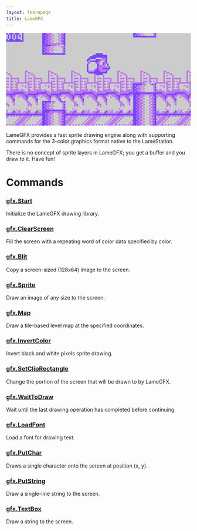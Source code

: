 ```yaml
---
layout: learnpage
title: LameGFX
--- 
```


![](attachments/21725389/23396358.png)

LameGFX provides a fast sprite drawing engine along with supporting
commands for the 3-color graphics format native to the LameStation.

There is no concept of sprite layers in LameGFX; you get a buffer and
you draw to it. Have fun!

# Commands

### [gfx.Start](gfx.Start.html)

Initialize the LameGFX drawing library.

### [gfx.ClearScreen](gfx.ClearScreen.html)

Fill the screen with a repeating word of color data specified by color.

### [gfx.Blit](gfx.Blit.html)

Copy a screen-sized (128x64) image to the screen.

### [gfx.Sprite](gfx.Sprite.html)

Draw an image of any size to the screen.

### [gfx.Map](gfx.Map.html)

Draw a tile-based level map at the specified coordinates.

### [gfx.InvertColor](gfx.InvertColor.html)

Invert black and white pixels sprite drawing.

### [gfx.SetClipRectangle](gfx.SetClipRectangle.html)

Change the portion of the screen that will be drawn to by LameGFX.

### [gfx.WaitToDraw](gfx.WaitToDraw.html)

Wait until the last drawing operation has completed before continuing.

### [gfx.LoadFont](gfx.LoadFont.html)

Load a font for drawing text.

### [gfx.PutChar](gfx.PutChar.html)

Draws a single character onto the screen at position (x, y).

### [gfx.PutString](gfx.PutString.html)

Draw a single-line string to the screen.

### [gfx.TextBox](gfx.TextBox.html)

Draw a string to the screen.

